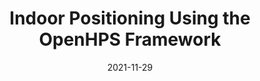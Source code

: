 ---
title: "Indoor Positioning Using the OpenHPS Framework"
date: 2021-11-29
layout: publication.njk
pdf: "https://www.academia.edu/50252266/Indoor_Positioning_Using_the_OpenHPS_Framework"
excerpt: "WLAN, BLE and IMU dataset in four directions created with OpenHPS."
---